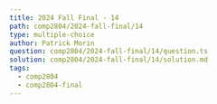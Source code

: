 ```yaml
---
title: 2024 Fall Final - 14
path: comp2804/2024-fall-final/14
type: multiple-choice
author: Patrick Morin
question: comp2804/2024-fall-final/14/question.ts
solution: comp2804/2024-fall-final/14/solution.md
tags:
  - comp2804
  - comp2804-final
---
```

